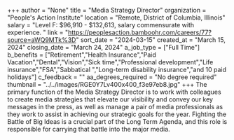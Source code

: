 +++
author = "None"
title = "Media Strategy Director"
organization = "People's Action Institute"
location = "Remote, District of Columbia, Illinois"
salary = "Level F: $96,910 - $132,613, salary commensurate with experience. "
link = "https://peoplesaction.bamboohr.com/careers/77?source=aWQ9MTk%3D"
sort_date = "2024-03-15"
created_at = "March 15, 2024"
closing_date = "March 24, 2024"
a_job_type = ["Full Time"]
b_benefits = ["Retirement","Health Insurance","Paid Vacation","Dental","Vision","Sick time","Professional development","Life insurance","FSA","Sabbatical ","Long-term disability insurance","and 10 paid holidays"]
c_feedback = ""
aa_degrees_required = "No degree required"
thumbnail = "../../images/RGE0Y7Lv400x400_f3e97eb8.jpg"
+++
The primary function of the Media Strategy Director is to work with colleagues to create media strategies that elevate our visibility and convey our key messages in the press, as well as manage a pair of media professionals as they work to assist in achieving our strategic goals for the year. Fighting the Battle of Big Ideas is a crucial part of the Long Term Agenda, and this role is responsible for carrying that battle into the major media.